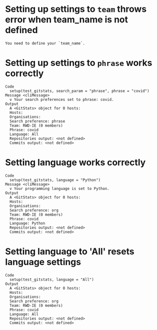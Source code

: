 # Setting up settings to `team` throws error when team_name is not defined

    You need to define your `team_name`.

# Setting up settings to `phrase` works correctly

    Code
      setup(test_gitstats, search_param = "phrase", phrase = "covid")
    Message <cliMessage>
      v Your search preferences set to phrase: covid.
    Output
      A <GitStats> object for 0 hosts:
      Hosts: 
      Organisations: 
      Search preference: phrase
      Team: RWD-IE (0 members)
      Phrase: covid
      Language: All
      Repositories output: <not defined>
      Commits output: <not defined>

# Setting language works correctly

    Code
      setup(test_gitstats, language = "Python")
    Message <cliMessage>
      v Your programming language is set to Python.
    Output
      A <GitStats> object for 0 hosts:
      Hosts: 
      Organisations: 
      Search preference: org
      Team: RWD-IE (0 members)
      Phrase: covid
      Language: Python
      Repositories output: <not defined>
      Commits output: <not defined>

# Setting language to 'All' resets language settings

    Code
      setup(test_gitstats, language = "All")
    Output
      A <GitStats> object for 0 hosts:
      Hosts: 
      Organisations: 
      Search preference: org
      Team: RWD-IE (0 members)
      Phrase: covid
      Language: All
      Repositories output: <not defined>
      Commits output: <not defined>

